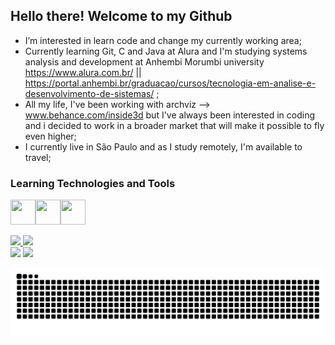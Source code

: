 ## Hello there! Welcome to my Github

- I’m interested in learn code and change my currently working area;
- Currently learning Git, C and Java at Alura and I'm studying systems analysis and development at Anhembi Morumbi university    https://www.alura.com.br/ ||  https://portal.anhembi.br/graduacao/cursos/tecnologia-em-analise-e-desenvolvimento-de-sistemas/ ;
- All my life, I've been working with archviz --> www.behance.com/inside3d but I've always been interested in coding and i decided to work in a broader market that will make it possible to fly even higher;
- I currently live in São Paulo and as I study remotely, I'm available to travel;

 ### Learning Technologies and Tools
  
<a href = "mailto:cguiama@gmail.com"><img src="https://cdn.jsdelivr.net/gh/devicons/devicon/icons/git/git-original.svg" width="40" height="40" /><img src="https://cdn.jsdelivr.net/gh/devicons/devicon/icons/java/java-plain.svg" width="40" height="40" /><img src="https://cdn.jsdelivr.net/gh/devicons/devicon/icons/c/c-plain.svg" width="40" height="40" />
  
<div>
<a href="https://github.com/cguiama">
<img height="180em" src="https://github-readme-stats.vercel.app/api/top-langs/?username=cguiama&layout=compact&langs_count=7&theme=dracula"/>
<img height="180em" src="https://github-readme-stats.vercel.app/api?username=cguiama&show_icons=true&theme=dracula&include_all_commits=true&count_private=true"/>
</div>

<div>
<a href = "mailto:cguiama@gmail.com"><img src="https://img.shields.io/badge/Gmail-D14836?style=for-the-badge&logo=gmail&logoColor=white" target="_blank"></a>
<a href="https://www.linkedin.com/in/guilherme-castro-dev/" target="_blank"><img src="https://img.shields.io/badge/-LinkedIn-%230077B5?style=for-the-badge&logo=linkedin&logoColor=white" target="_blank"></a>
</div>

  
![github contribution grid snake animation](https://raw.githubusercontent.com/cguiama/cguiama/output/github-contribution-grid-snake.svg)
